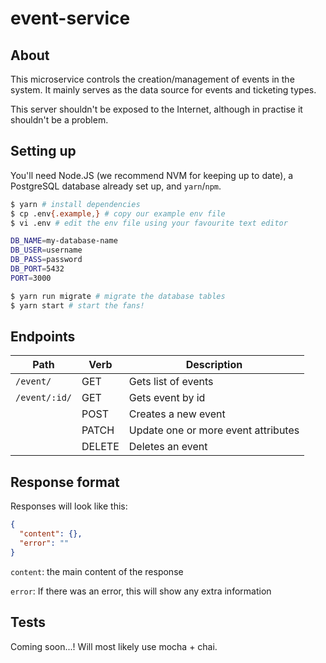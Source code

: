 # event-service

## About
This microservice controls the creation/management of events in the system. It
mainly serves as the data source for events and ticketing types.

This server shouldn't be exposed to the Internet, although in practise it shouldn't be a problem.

## Setting up

You'll need Node.JS (we recommend NVM for keeping up to date), a PostgreSQL
database already set up, and `yarn`/`npm`.

```bash
$ yarn # install dependencies
$ cp .env{.example,} # copy our example env file
$ vi .env # edit the env file using your favourite text editor

DB_NAME=my-database-name
DB_USER=username
DB_PASS=password
DB_PORT=5432
PORT=3000

$ yarn run migrate # migrate the database tables
$ yarn start # start the fans!
```

## Endpoints

| Path                | Verb   | Description                             |
|---------------------|--------|-----------------------------------------|
| `/event/`           | GET    | Gets list of events                     |
| `/event/:id/`       | GET    | Gets event by id                        |
|                     | POST   | Creates a new event                     |
|                     | PATCH  | Update one or more event attributes     |
|                     | DELETE | Deletes an event                        |

## Response format

Responses will look like this:

```json
{
  "content": {},
  "error": ""
}
```

`content`: the main content of the response

`error`: If there was an error, this will show any extra information

## Tests

Coming soon...! Will most likely use mocha + chai.
